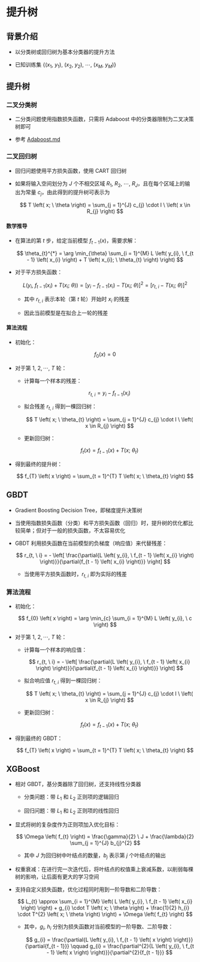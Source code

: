 # 提升树

## 背景介绍

- 以分类树或回归树为基本分类器的提升方法

- 已知训练集 $\left\{ \left( x_{1}, \ y_{1} \right), \ \left( x_{2}, \ y_{2} \right), \ \cdots, \ \left( x_{M}, \ y_{M} \right) \right\}$

## 提升树

### 二叉分类树

- 二分类问题使用指数损失函数，只需将 $\mathrm{Adaboost}$ 中的分类器限制为二叉决策树即可

- 参考 [$\mathrm{Adaboost.md}$](Adaboost.md)

### 二叉回归树

- 回归问题使用平方损失函数，使用 $\mathrm{CART}$ 回归树

- 如果将输入空间划分为 $J$ 个不相交区域 $R_{1}, \ R_{2}, \ \cdots, \ R_{J}$，且在每个区域上的输出为常量 $c_{j}$，由此得到的提升树可表示为

  $$
  T \left( x; \ \theta \right) = \sum_{j = 1}^{J} c_{j} \cdot I \ \left( x \in R_{j} \right)
  $$

#### 数学推导

- 在算法的第 $t$ 步，给定当前模型 $f_{t - 1} \left( x \right)$，需要求解：

  $$
  \theta_{t}^{*} = \arg \min_{\theta} \sum_{i = 1}^{M} L \left( y_{i}, \ f_{t - 1} \left( x_{i} \right) + T \left( x_{i}; \ \theta_{t} \right) \right)
  $$

- 对于平方损失函数：

  $$
  L \left( y_{i}, \ f_{t - 1} \left( x_{i} \right) + T \left( x_{i}; \ \theta \right) \right) = \left[ y_{i} - f_{t - 1} \left( x_{i} \right) - T \left( x_{i}; \ \theta \right) \right]^{2} = \left[ r_{t, \ i} - T \left( x_{i}; \ \theta \right) \right]^{2}
  $$

  - 其中 $r_{t, \ i}$ 表示本轮（第 $t$ 轮）开始时 $x_{i}$ 的残差

  - 因此当前模型是在拟合上一轮的残差

#### 算法流程

- 初始化：

  $$
  f_{0} \left( x \right) = 0
  $$

- 对于第 $1, \ 2, \cdots, \ T$ 轮：

  - 计算每一个样本的残差：

    $$
    r_{t, \ i} = y_{i} - f_{t - 1} \left( x_{i} \right)
    $$

  - 拟合残差 $r_{t, \ i}$ 得到一棵回归树：

    $$
    T \left( x; \ \theta_{t} \right) = \sum_{j = 1}^{J} c_{j} \cdot I \ \left( x \in R_{j} \right)
    $$

  - 更新回归树：

    $$
    f_{t} \left( x \right) = f_{t - 1} \left( x \right) + T \left( x; \ \theta_{t} \right)
    $$

- 得到最终的提升树：

  $$
  f_{T} \left( x \right) = \sum_{t = 1}^{T} T \left( x; \ \theta_{t} \right)
  $$

## $\mathrm{GBDT}$

- $\mathrm{Gradient \ Boosting \ Decision \ Tree}$，即梯度提升决策树

- 当使用指数损失函数（分类）和平方损失函数（回归）时，提升树的优化都比较简单；但对于一般的损失函数，不太容易优化

- $\mathrm{GBDT}$ 利用损失函数在当前模型的负梯度（响应值）来代替残差：

  $$
  r_{t, \ i} = - \left[ \frac{\partial{L \left( y_{i}, \ f_{t - 1} \left( x_{i} \right) \right)}}{\partial{f_{t - 1} \left( x_{i} \right)}} \right]
  $$

  - 当使用平方损失函数时，$r_{t, \ i}$ 即为实际的残差

### 算法流程

- 初始化：

  $$
  f_{0} \left( x \right) = \arg \min_{c} \sum_{i = 1}^{M} L \left( y_{i}, \ c \right)
  $$

- 对于第 $1, \ 2, \cdots, \ T$ 轮：

  - 计算每一个样本的响应值：

    $$
    r_{t, \ i} = - \left[ \frac{\partial{L \left( y_{i}, \ f_{t - 1} \left( x_{i} \right) \right)}}{\partial{f_{t - 1} \left( x_{i} \right)}} \right]
    $$

  - 拟合响应值 $r_{t, \ i}$ 得到一棵回归树：

    $$
    T \left( x; \ \theta_{t} \right) = \sum_{j = 1}^{J} c_{j} \cdot I \ \left( x \in R_{j} \right)
    $$

  - 更新回归树：

    $$
    f_{t} \left( x \right) = f_{t - 1} \left( x \right) + T \left( x; \ \theta_{t} \right)
    $$

- 得到最终的 $\mathrm{GBDT}$：

  $$
  f_{T} \left( x \right) = \sum_{t = 1}^{T} T \left( x; \ \theta_{t} \right)
  $$

## $\mathrm{XGBoost}$

- 相对 $\mathrm{GBDT}$，基分类器除了回归树，还支持线性分类器

  - 分类问题：带 $L_{1}$ 和 $L_{2}$ 正则项的逻辑回归

  - 回归问题：带 $L_{1}$ 和 $L_{2}$ 正则项的线性回归

- 显式将树的复杂度作为正则项加入优化目标：

  $$
  \Omega \left( f_{t} \right) = \frac{\gamma}{2} \ J + \frac{\lambda}{2} \sum_{j = 1}^{J} b_{j}^{2}
  $$

  - 其中 $J$ 为回归树中叶结点的数量，$b_{j}$ 表示第 $j$ 个叶结点的输出

- 权重衰减：在进行完一次迭代后，将叶结点的权值乘上衰减系数，以削弱每棵树的影响，让后面有更大的学习空间

- 支持自定义损失函数，优化过程同时用到一阶导数和二阶导数：

  $$
  L_{t} \approx \sum_{i = 1}^{M} \left( L \left( y_{i}, \ f_{t - 1} \left( x_{i} \right) \right) + g_{i} \cdot T \left( x; \ \theta \right) + \frac{1}{2} h_{i} \cdot T^{2} \left( x; \ \theta \right) \right) + \Omega \left( f_{t} \right)
  $$

  - 其中，$g_{i}, \ h_{i}$ 分别为损失函数对当前模型的一阶导数、二阶导数：

    $$
    g_{i} = \frac{\partial{L \left( y_{i}, \ f_{t - 1} \left( x \right) \right)}}{\partial{f_{t - 1}}} \qquad g_{i} = \frac{\partial^{2}{L \left( y_{i}, \ f_{t - 1} \left( x \right) \right)}}{\partial^{2}{f_{t - 1}}}
    $$